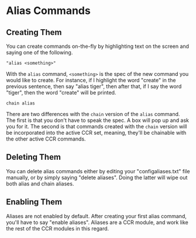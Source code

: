 # Alias Commands

## Creating Them

You can create commands on-the-fly by highlighting text on the screen and saying one of the following.

`"alias <something>"`

With the `alias` command, `<something>` is the spec of the new command you would like to create. For instance, if I highlight the word "create" in the previous sentence, then say "alias tiger", then after that, if I say the word "tiger", then the word "create" will be printed.

`chain alias`

There are two differences with the `chain` version of the `alias` command. The first is that you don't have to speak the spec. A box will pop up and ask you for it. The second is that commands created with the `chain` version will be incorporated into the active CCR set, meaning, they'll be chainable with the other active CCR commands.

## Deleting Them

You can delete alias commands either by editing your "configaliases.txt" file manually, or by simply saying "delete aliases". Doing the latter will wipe out both alias and chain aliases.

## Enabling Them

Aliases are not enabled by default. After creating your first alias command, you'll have to say "enable aliases". Aliases are a CCR module, and work like the rest of the CCR modules in this regard.
